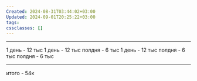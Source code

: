 ```yaml
---
Created: 2024-08-31T03:44:02+03:00
Updated: 2024-09-01T20:25:22+03:00
tags: 
cssclasses: []
---
```

---
1 день - 12 тыс
1 день - 12 тыс
полдня - 6 тыс
1 день - 12 тыс
полдня - 6 тыс
полдня - 6 тыс

---
итого - 54к